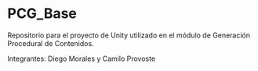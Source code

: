 # PCG_Base

Repositorio para el proyecto de Unity utilizado en el módulo de Generación Procedural de Contenidos.

Integrantes: Diego Morales y Camilo Provoste
